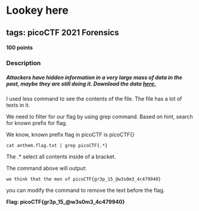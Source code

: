 # Lookey here
## tags: picoCTF 2021 Forensics
#### 100 points
### Description
##### Attackers have hidden information in a very large mass of data in the past, maybe they are still doing it. Download the data [here.](https://artifacts.picoctf.net/c/124/anthem.flag.txt)

I used less command to see the contents of the file. The file has a lot of texts in it.

We need to filter for our flag by using grep command. Based on hint, search for known prefix for flag.

We know, known prefix flag in picoCTF is picoCTF{}

```console
cat anthem.flag.txt | grep picoCTF{.*}
```
The .* select all contents inside of a bracket.

The command above will output:
```console
we think that the men of picoCTF{gr3p_15_@w3s0m3_4c479940}
```
you can modify the command to remove the text before the flag.

**Flag: picoCTF{gr3p_15_@w3s0m3_4c479940}**